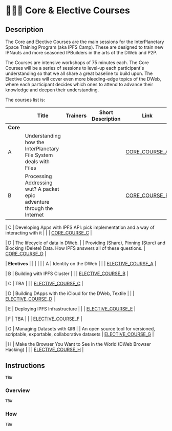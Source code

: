 # 👩🏽‍🏫 Core & Elective Courses

## Description

The Core and Elective Courses are the main sessions for the InterPlanetary Space Training Program (aka IPFS Camp). These are designed to train new IPNauts and more seasoned IPBuilders in the arts of the DWeb and P2P.

The Courses are intensive workshops of 75 minutes each. The Core Courses will be a series of sessions to level-up each participant's understanding so that we all share a great baseline to build upon. The Elective Courses will cover even more bleeding-edge topics of the DWeb, where each participant decides which ones to attend to advance their knowledge and deepen their understanding.

The courses list is:

|                | Title  | Trainers  | Short Description  | Link  |
|--------------- |------- |---------- |------------------- |------ |
| **Core**       |        |           |                    |       |
| A              | Understanding how the InterPlanetary File System deals with Files       |           |                    | [CORE_COURSE_A](CORE_COURSE_A) |
| B              | Processing Addressing wut? A packet epic adventure through the Internet       |           |                    | [CORE_COURSE_B](CORE_COURSE_B) |

| C              | Developing Apps with IPFS API: pick implementation and a way of interacting with it       |           |                    | [CORE_COURSE_C](CORE_COURSE_C) |

| D              | The lifecycle of data in DWeb.       |           | Providing (Share), Pinning (Store) and Blocking (Delete) Data. How IPFS answers all of these questions.                   | [CORE_COURSE_D](CORE_COURSE_D) |

| **Electives**  |        |           |                    |       |
| A              | Identity on the DWeb       |           |                    | [ELECTIVE_COURSE_A](ELECTIVE_COURSE_A) |

| B              | Building with IPFS Cluster       |           |                    | [ELECTIVE_COURSE_B](ELECTIVE_COURSE_B) |

| C              | TBA       |           |                    | [ELECTIVE_COURSE_C](ELECTIVE_COURSE_C) |

| D              | Building DApps with the iCloud for the DWeb, Textile       |           |                    | [ELECTIVE_COURSE_D](ELECTIVE_COURSE_D) |

| E              | Deploying IPFS Infrastructure       |           |                    | [ELECTIVE_COURSE_E](ELECTIVE_COURSE_E) |

| F              | TBA       |           |                    | [ELECTIVE_COURSE_F](ELECTIVE_COURSE_F) |

| G              | Managing Datasets with QRI       |           | An open source tool for versioned, scriptable, exportable, collaborative datasets                   | [ELECTIVE_COURSE_G](ELECTIVE_COURSE_G) |

| H              | Make the Browser You Want to See in the World (DWeb Browser Hacking)       |           |                    | [ELECTIVE_COURSE_H](ELECTIVE_COURSE_H) |


## Instructions

`TBW`

### Overview

`TBW`

### How

`TBW`
